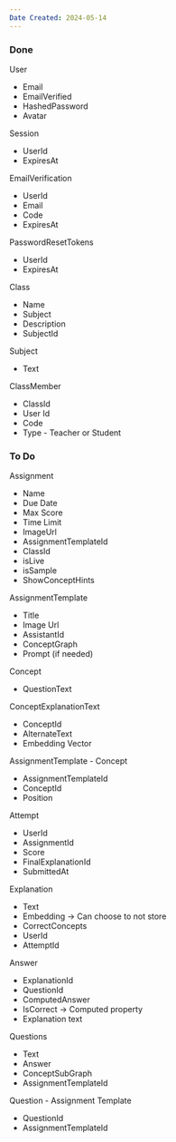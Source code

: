 ```yaml
---
Date Created: 2024-05-14
---
```

### Done

User
- Email
- EmailVerified
- HashedPassword
- Avatar

Session
- UserId
- ExpiresAt

EmailVerification
- UserId
- Email
- Code
- ExpiresAt

PasswordResetTokens
- UserId
- ExpiresAt

Class
- Name
- Subject
- Description
- SubjectId

Subject
- Text

ClassMember
- ClassId
- User Id
- Code
- Type - Teacher or Student

### To Do

Assignment
- Name
- Due Date
- Max Score
- Time Limit
- ImageUrl
- AssignmentTemplateId
- ClassId
- isLive
- isSample
- ShowConceptHints

AssignmentTemplate
- Title
- Image Url
- AssistantId
- ConceptGraph
- Prompt (if needed)

Concept
- QuestionText

ConceptExplanationText
- ConceptId
- AlternateText
- Embedding Vector

AssignmentTemplate - Concept
- AssignmentTemplateId
- ConceptId
- Position

Attempt
- UserId
- AssignmentId
- Score
- FinalExplanationId
- SubmittedAt 

Explanation
- Text
- Embedding -> Can choose to not store
- CorrectConcepts
- UserId
- AttemptId

Answer
- ExplanationId
- QuestionId
- ComputedAnswer
- IsCorrect -> Computed property 
- Explanation text

Questions
- Text
- Answer
- ConceptSubGraph
- AssignmentTemplateId

Question - Assignment Template
- QuestionId
- AssignmentTemplateId

